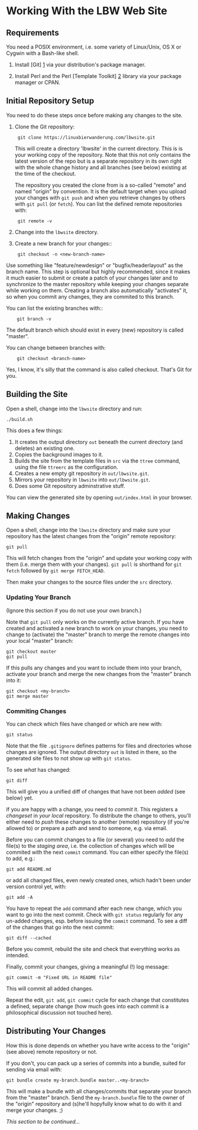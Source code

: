 Working With the LBW Web Site
=============================


Requirements
------------

You need a POSIX environment, i.e. some variety of Linux/Unix, OS X or Cygwin
with a Bash-like shell.

1. Install [Git] [1] via your distribution's package manager.

2. Install Perl and the Perl [Template Toolkit] [2] library via your package
   manager or CPAN.


Initial Repository Setup
------------------------

You need to do these steps once before making any changes to the site.

1. Clone the Git repository:

        git clone https://linuxbierwanderung.com/lbwsite.git

   This will create a directory 'lbwsite' in the current directory. This is
   is your working copy of the repository. Note that this not only contains
   the latest version of the repo but is a separate repository in its own right
   with the whole change history and all branches (see below) existing at the
   time of the checkout.

   The repository you created the clone from is a so-called "remote" and named
   "origin" by convention. It is the default target when you upload your
   changes with `git push` and when you retrieve changes by others with `git
   pull` (or `fetch`). You can list the defined remote repositories with:

        git remote -v

2. Change into the `lbwsite` directory.

3. Create a new branch for your changes::

        git checkout -n <new-branch-name>

  Use something like "feature/newdesign" or "bugfix/headerlayout" as the branch
  name. This step is optional but highly recommended, since it makes it much
  easier to submit or create a patch of your changes later and to synchronize
  to the master repository while keeping your changes separate while working on
  them. Creating a branch also automatically "activates" it, so when you commit
  any changes, they are commited to this branch.

  You can list the existing branches with::

        git branch -v

  The default branch which should exist in every (new) repository is called
  "master".

  You can change between branches with:

        git checkout <branch-name>

  Yes, I know, it's silly that the command is also called checkout. That's Git
  for you.


Building the Site
-----------------

Open a shell, change into the `lbwsite` directory and run:

    ./build.sh

This does a few things:

1. It creates the output directory `out` beneath the current directory (and
   deletes) an existing one.
2. Copies the background images to it.
3. Builds the site from the template files in `src` via the `ttree` command,
   using the file `ttreerc` as the configuration.
4. Creates a new empty git repository in `out/lbwsite.git`.
5. Mirrors your repository in `lbwsite` into `out/lbwsite.git`.
6. Does some Git repository adminstrative stuff.

You can view the generated site by opening `out/index.html` in your browser.


Making Changes
--------------

Open a shell, change into the `lbwsite` directory and make sure your repository
has the latest changes from the "origin" remote repository:

    git pull

This will fetch changes from the "origin" and update your working copy with
them (i.e. merge them with your changes). `git pull` is shorthand for `git
fetch` followed by `git merge FETCH_HEAD`.

Then make your changes to the source files under the `src` directory.

### Updating Your Branch

(Ignore this section if you do not use your own branch.)

Note that `git pull` only works on the currently active branch. If you have
created and activated a new branch to work on your changes, you need to change
to (activate) the "master" branch to merge the remote changes into your local
"master" branch:

    git checkout master
    git pull

If this pulls any changes and you want to include them into your branch,
activate your branch and merge the new changes from the "master" branch into
it:

    git checkout <my-branch>
    git merge master


### Commiting Changes

You can check which files have changed or which are new with:

    git status

Note that the file `.gitignore` defines patterns for files and directories
whose changes are ignored. The output directory `out` is listed in there, so
the generated site files to not show up with `git status`.

To see *what* has changed:

    git diff

This will give you a unified diff of changes that have not been *added* (see
below) yet.

If you are happy with a change, you need to *commit* it. This registers a
*changeset* in *your local* repository. To distribute the change to others,
you'll either need to *push* these changes to another (remote) repository (if
you're allowed to) or prepare a path and send to someone, e.g. via email.

Before you can commit changes to a file (or several) you need to *add* the
file(s) to the *staging area*, i.e. the collection of changes which will be
commited with the next `commit` command. You can either specify the file(s) to
add, e.g.:

    git add README.md

or add all changed files, even newly created ones, which hadn't been under
version control yet, with:

    git add -A

You have to repeat the `add` command after each new change, which you want to
go into the next commit. Check with `git status` regularly for any un-added
changes, esp. before issuing the `commit` command. To see a diff of the changes
that go into the next commit:

    git diff --cached

Before you commit, rebuild the site and check that everything works as
intended.

Finally, commit your changes, giving a meaningful (!) log message:

    git commit -m "Fixed URL in README file"

This will commit all added changes.

Repeat the edit, `git add`, `git commit` cycle for each change that constitutes
a defined, separate change (how much goes into each commit is a philosophical
discussion not touched here).


Distributing Your Changes
-------------------------

How this is done depends on whether you have write access to the "origin" (see
above) remote repository or not.

If you don't, you can pack up a series of commits into a bundle, suited for
sending via email with:

    git bundle create my-branch.bundle master..<my-branch>

This will make a bundle with all changes/commits that separate your branch from
the "master" branch. Send the `my-branch.bundle` file to the owner of the
"origin" repository and (s)he'll hopyfully know what to do with it and merge
your changes. ;)

*This section to be continued...*


[1]: https://git-scm.com/
[2]: http://www.template-toolkit.org/
